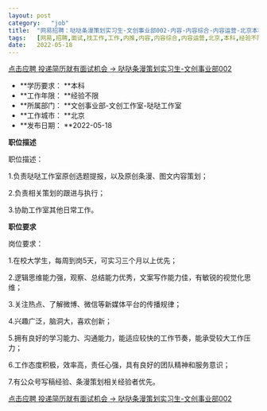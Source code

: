 ```yaml
---
layout:	post
category:	"job"
title:	"网易招聘：哒哒条漫策划实习生-文创事业部002-内容-内容综合-内容运营-北京本科经验不限"
tags:	[网易,招聘,面试,找工作,工作,内推,内容,内容综合,内容运营,北京,本科,经验不限]
date:	2022-05-18
---
```


[点击应聘 投递简历就有面试机会 ->  哒哒条漫策划实习生-文创事业部002](http://mobile.bole.netease.com/bole/boleDetail?id=35486&employeeId=346f03c3cda5f04c&key=all)



- **学历要求： **本科
- **工作年限： **经验不限
- **所属部门： **文创事业部-文创工作室-哒哒工作室
- **工作城市： **北京
- **发布日期： **2022-05-18



**职位描述**

职位描述：

1.负责哒哒工作室原创选题提报，以及原创条漫、图文内容策划；



2.负责相关策划的跟进与执行；



3.协助工作室其他日常工作。



**职位要求**

岗位要求：



1.在校大学生，每周到岗5天，可实习三个月以上优先；



2.逻辑思维能力强，观察、总结能力优秀，文案写作能力佳，有敏锐的视觉化思维；



3.关注热点、了解微博、微信等新媒体平台的传播规律；



4.兴趣广泛，脑洞大，喜欢创新；



5.拥有良好的学习能力、沟通能力，能适应较快的工作节奏，能承受较大工作压力；



6.工作态度积极，效率高，责任心强，具有良好的团队精神和服务意识；



7.有公众号写稿经验、条漫策划相关经验者优先。



[点击应聘 投递简历就有面试机会 ->  哒哒条漫策划实习生-文创事业部002](http://mobile.bole.netease.com/bole/boleDetail?id=35486&employeeId=346f03c3cda5f04c&key=all)